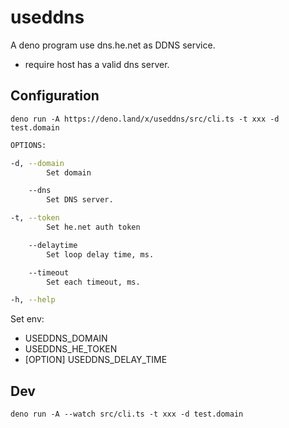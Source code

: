 # useddns

A deno program use dns.he.net as DDNS service.

- require host has a valid dns server.

## Configuration

`deno run -A https://deno.land/x/useddns/src/cli.ts -t xxx -d test.domain`

```sh
OPTIONS:

-d, --domain
        Set domain

    --dns
        Set DNS server.

-t, --token
        Set he.net auth token

    --delaytime
        Set loop delay time, ms.

    --timeout
        Set each timeout, ms.

-h, --help
```

Set env:

- USEDDNS_DOMAIN
- USEDDNS_HE_TOKEN
- [OPTION] USEDDNS_DELAY_TIME

## Dev

`deno run -A --watch src/cli.ts -t xxx -d test.domain`
